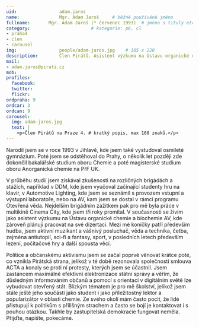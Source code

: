 ```yaml
---
uid:                adam.jaros
name:               Mgr. Adam Jaroš  	# běžně používáné jméno
fullname: 	    Mgr. Adam Jaroš (* červenec 1993)  # jméno s tituly etc.
category:                       # kategorie: p6, cl
- praha4
- clen
- carousel
img: 		        people/adam-jaros.jpg    # 165 x 220
description:        Člen Pirátů. Asistent výzkumu na Ústavu organické chemie a biochemie AV, kde zároveň pracuje na své dizertaci. Příležitostný lektor a popularizátor v oblasti chemie, podílel se například na organizování poslední mezinárodní olympiády v chemii. Mezi jeho koníčky patří především hudba, je aktivní muzikant a vášnivý posluchač, věda a technika, četba, zejména antiutopií, sci-fi a fantasy
mail:
- adam.jaros@pirati.cz
mob: 			
profiles:
  facebook:
  twitter: 
  flickr: 
ordpraha: 9
ordcar: 3
ordcan: 9
carousel:
  img: adam-jaros.jpg
  text: |
    <p>Člen Pirátů na Praze 4. # kratký popis, max 160 znaků.</p>
---
```

Narodil jsem se v roce 1993 v Jihlavě, kde jsem také vystudoval osmileté gymnázium.
Poté jsem se odstěhoval do Prahy, o několik let později zde dokončil bakalářské studium oboru Chemie a poté magisterské studium
oboru Anorganická chemie na PřF UK.

V průběhu studií jsem získával zkušenosti na rozličných brigádách a stážích, například v DDM, kde jsem vyučoval začínající
studenty hru na klavír, v Automotive Lighting, kde jsem se seznámil s provozem vstupní a výstupní laboratoře, nebo na AV, kam
jsem se dostal v rámci programu Otevřená věda. Nejdelším brigádním zážitkem pak pro mě byla práce v multikině Cinema City, kde
jsem tři roky promítal. V současnosti se živím jako asistent výzkumu na Ústavu organické chemie a biochemie AV, kde zároveň
plánuji pracovat na své dizertaci. Mezi mé koníčky patří především hudba, jsem aktivní muzikant a vášnivý posluchač, věda a
technika, četba, zejména antiutopií, sci-fi a fantasy, sport, v posledních letech především lezení, počítačové hry a další
spousta věcí.

Politice a občanskému aktivismu jsem se začal poprvé věnovat krátce poté, co vznikla Pirátská strana, jelikož v té době
rezonovala společností smlouva ACTA a konaly se proti ní protesty, kterých jsem se účastnil. Jsem zastáncem maximálně
efektivní elektronizace státní správy a věřím, že důsledným informováním občanů a pomocí s orientací v digitálním světě lze
vybudovat otevřený stát. Blízkým tématem je pro mě školství, jelikož jsem stále ještě jeho součástí jako student i jako
příležitostný lektor a popularizátor v oblasti chemie. Ze svého okolí mám často pocit, že lidé přistupují k politikům s
přílišným strachem a často se bojí je kontaktovat i s pouhou otázkou. Takhle by zastupitelská demokracie fungovat neměla.
Přijďte, napište, pokecáme.
